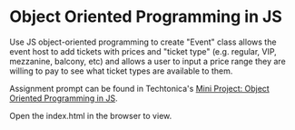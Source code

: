 # Object Oriented Programming in JS

Use JS object-oriented programming to create "Event" class allows the event host to add tickets with prices and "ticket type" (e.g. regular, VIP, mezzanine, balcony, etc) and allows a user to input a price range they are willing to pay to see what ticket types are available to them.

Assignment prompt can be found in Techtonica's [Mini Project: Object Oriented Programming in JS](https://github.com/Techtonica/curriculum/blob/master/javascript/first-js-oop-project.md).



Open the index.html in the browser to view.